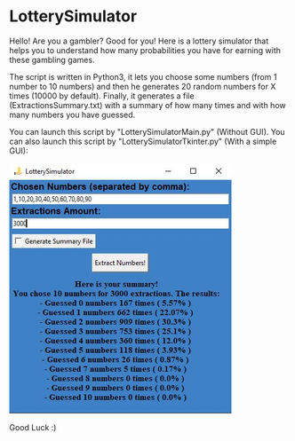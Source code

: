 # LotterySimulator

Hello! Are you a gambler? Good for you!
Here is a lottery simulator that helps you to understand how many probabilities you have for earning with these gambling games.

The script is written in Python3, it lets you choose some numbers (from 1 number to 10 numbers) and then he generates 20 random numbers for X times (10000 by default).
Finally, it generates a file (ExtractionsSummary.txt) with a summary of how many times and with how many numbers you have guessed.

You can launch this script by "LotterySimulatorMain.py" (Without GUI).
You can also launch this script by "LotterySimulatorTkinter.py" (With a simple GUI):

![Alt text](https://raw.githubusercontent.com/ptr-cln/LotterySimulator/main/resources/GUI_Screenshot.JPG)

Good Luck :)


